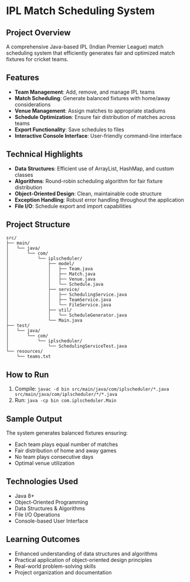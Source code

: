 # IPL Match Scheduling System

## Project Overview
A comprehensive Java-based IPL (Indian Premier League) match scheduling system that efficiently generates fair and optimized match fixtures for cricket teams.

## Features
- **Team Management**: Add, remove, and manage IPL teams
- **Match Scheduling**: Generate balanced fixtures with home/away considerations
- **Venue Management**: Assign matches to appropriate stadiums
- **Schedule Optimization**: Ensure fair distribution of matches across teams
- **Export Functionality**: Save schedules to files
- **Interactive Console Interface**: User-friendly command-line interface

## Technical Highlights
- **Data Structures**: Efficient use of ArrayList, HashMap, and custom classes
- **Algorithms**: Round-robin scheduling algorithm for fair fixture distribution
- **Object-Oriented Design**: Clean, maintainable code structure
- **Exception Handling**: Robust error handling throughout the application
- **File I/O**: Schedule export and import capabilities

## Project Structure
```
src/
├── main/
│   └── java/
│       └── com/
│           └── iplscheduler/
│               ├── model/
│               │   ├── Team.java
│               │   ├── Match.java
│               │   ├── Venue.java
│               │   └── Schedule.java
│               ├── service/
│               │   ├── SchedulingService.java
│               │   ├── TeamService.java
│               │   └── FileService.java
│               ├── util/
│               │   └── ScheduleGenerator.java
│               └── Main.java
├── test/
│   └── java/
│       └── com/
│           └── iplscheduler/
│               └── SchedulingServiceTest.java
└── resources/
    └── teams.txt
```

## How to Run
1. Compile: `javac -d bin src/main/java/com/iplscheduler/*.java src/main/java/com/iplscheduler/*/*.java`
2. Run: `java -cp bin com.iplscheduler.Main`

## Sample Output
The system generates balanced fixtures ensuring:
- Each team plays equal number of matches
- Fair distribution of home and away games
- No team plays consecutive days
- Optimal venue utilization

## Technologies Used
- Java 8+
- Object-Oriented Programming
- Data Structures & Algorithms
- File I/O Operations
- Console-based User Interface

## Learning Outcomes
- Enhanced understanding of data structures and algorithms
- Practical application of object-oriented design principles
- Real-world problem-solving skills
- Project organization and documentation 